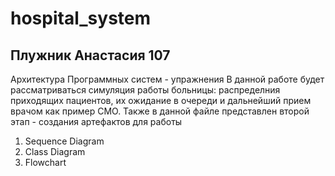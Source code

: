 # hospital_system
## Плужник Анастасия 107
Архитектура Программных систем - упражнения
В данной работе будет рассматриваться симуляция работы больницы: распределния приходящих пациентов, их ожидание в очереди и дальнейший прием врачом как пример СМО.
Также в данной файле представлен второй этап - создания артефактов для работы
1. Sequence Diagram
2. Class Diagram
3. Flowchart
